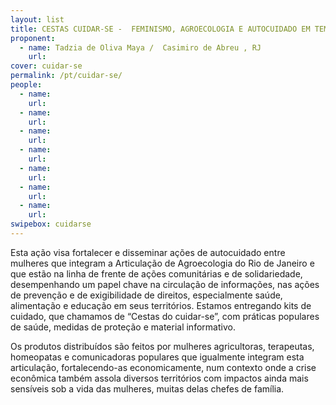 ```yaml
---
layout: list
title: CESTAS CUIDAR-SE -  FEMINISMO, AGROECOLOGIA E AUTOCUIDADO EM TEMPOS DE REINVENÇÃO  
proponent:
  - name: Tadzia de Oliva Maya /  Casimiro de Abreu , RJ
    url: 
cover: cuidar-se
permalink: /pt/cuidar-se/
people:
  - name:
    url: 
  - name:
    url: 
  - name: 
    url: 
  - name: 
    url: 
  - name:
    url: 
  - name: 
    url: 
  - name: 
    url: 
swipebox: cuidarse
---
```


Esta ação visa fortalecer e disseminar ações de autocuidado entre mulheres que integram a Articulação de Agroecologia do Rio de Janeiro e que estão na linha de frente de ações comunitárias e de solidariedade, desempenhando um papel chave na circulação de informações, nas ações de prevenção e de exigibilidade de direitos, especialmente saúde, alimentação e educação em seus territórios. Estamos entregando kits de cuidado, que chamamos de “Cestas do cuidar-se”, com práticas populares de saúde, medidas de proteção e material informativo. 
  
Os produtos distribuídos são feitos por mulheres agricultoras, terapeutas, homeopatas e comunicadoras populares que igualmente integram esta articulação, fortalecendo-as economicamente, num contexto onde a crise econômica também assola diversos territórios com impactos ainda mais sensíveis sob a vida das mulheres, muitas delas chefes de família.

